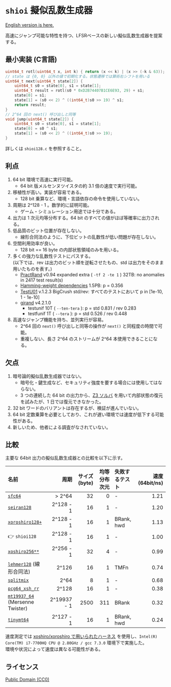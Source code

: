 # `shioi` 擬似乱数生成器

[English version is here.](README.md)

高速にジャンプ可能な特性を持つ、LFSRベースの新しい擬似乱数生成器を提案する。  

## 最小実装 (C言語)

```c
uint64_t rotl(uint64_t x, int k) { return (x << k) | (x >> (-k & 63)); }
// state は {0, 0} 以外の値で初期化する。状態遷移では算術右シフトを用いる
uint64_t next(uint64_t state[2]) {
	uint64_t s0 = state[0], s1 = state[1];
	uint64_t result = rotl(s0 * 0xD2B74407B1CE6E93, 29) + s1;
	state[0] = s1;
	state[1] = (s0 << 2) ^ ((int64_t)s0 >> 19) ^ s1;
	return result;
}
// 2^64 回の next() 呼び出しと同等 
void jump(uint64_t state[2]) {
	uint64_t s0 = state[0], s1 = state[1];
	state[0] = s0 ^ s1;
	state[1] = (s0 << 2) ^ ((int64_t)s0 >> 19);
}
```

詳しくは `shioi128.c` を参照すること。

## 利点

1. 64 bit 環境で高速に実行可能。
	* 64 bit 版メルセンヌツイスタの約 3.1 倍の速度で実行可能。
1. 移植性が高い。実装が容易である。
	* 128 bit 乗算など、環境・言語依存の命令を使用していない。
1. 周期は 2^128 - 1 。数学的に証明可能。
	* ゲーム・シミュレーション用途では十分である。
1. 出力は 1 次元均等分布する。64 bit のすべての値がほぼ等確率に出力される。
1. 低品質のビット位置が存在しない。
	* 線形合同法のように、下位ビットの乱数性が低い問題が存在しない。
1. 空間利用効率が良い。
	* 128 bit == 16 byte の内部状態領域のみを用いる。
1. 多くの強力な乱数性テストにパスする。  
	(以下では、rev は出力のビット順を逆転させたもの、std は出力をそのまま用いたものを表す。)
	* [PractRand](http://pracrand.sourceforge.net/) v0.94 expanded extra ( `-tf 2 -te 1` ) 32TB: no anomalies in 2417 test result(s)
	* [Hamming-weight dependencies](http://prng.di.unimi.it/hwd.php) 1.5PB: p = 0.356
	* [TestU01](http://simul.iro.umontreal.ca/testu01/tu01.html) v.1.2.3 BigCrush std/rev: すべてのテストにおいて p in [1e-10, 1 - 1e-10]
	* [gjrand](http://gjrand.sourceforge.net/) v4.2.1.0
		* testunif 10T ( `--ten-tera` ): p = std 0.831 / rev 0.283
		* testfunif 1T ( `--tera` ): p = std 0.526 / rev 0.448
1. 高速なジャンプ機能を持ち、並列実行が容易。
	* 2^64 回の `next()` 呼び出しと同等の操作が `next()` と同程度の時間で可能。
	* 重複しない、長さ 2^64 のストリームが 2^64 本使用できることになる。

## 欠点

1. 暗号論的擬似乱数生成器ではない。
	* 暗号化・鍵生成など、セキュリティ強度を要する場合には使用してはならない。
	* 3 つの連続した 64 bit の出力から、[Z3 ソルバ](https://github.com/Z3Prover/z3) を用いて内部状態の復元を試みたが、1 日では復元できなかった。
1. 32 bit ワードのバリアントは存在するが、検証が進んでいない。
1. 64 bit 定数乗算を必要としており、これが遅い環境では速度が低下する可能性がある。
1. 新しいため、他者による調査がなされていない。

## 比較

主要な 64bit 出力の擬似乱数生成器との比較を以下に示す。

|名前|周期|サイズ(byte)|均等分布次元|失敗するテスト|速度(64bit/ns)|
|:---|---:|---:|---:|:---|---:|
|[`sfc64`](http://pracrand.sourceforge.net/)|> 2^64|32|0|-|1.21|
|[`seiran128`](https://github.com/andanteyk/prng-seiran)|2^128 - 1|16|1|-|1.20|
|[`xoroshiro128+`](http://xoshiro.di.unimi.it/xoroshiro128plus.c)|2^128 - 1|16|1|BRank, hwd|1.13|
|👉 `shioi128`|2^128 - 1|16|1|-|1.00|
|[`xoshiro256**`](http://xoshiro.di.unimi.it/xoshiro256starstar.c)|2^256 - 1|32|4|-|0.99|
|[`lehmer128`](https://web.archive.org/web/20180609040734/http://xoshiro.di.unimi.it/lehmer128.c) (線形合同法)|2^126|16|1|TMFn|0.74|
|[`splitmix`](http://xoshiro.di.unimi.it/splitmix64.c)|2^64|8|1|-|0.68|
|[`pcg64_xsh_rr`](http://www.pcg-random.org/)|2^128|16|1|-|0.38|
|[`mt19937_64`](http://www.math.sci.hiroshima-u.ac.jp/~m-mat/MT/VERSIONS/C-LANG/mt19937-64.c) (Mersenne Twister)|2^19937 - 1|2500|311|BRank|0.32|
|[`tinymt64`](http://www.math.sci.hiroshima-u.ac.jp/~m-mat/MT/TINYMT/index-jp.html)|2^127 - 1|16|1|BRank, hwd|0.24|

速度測定では [xoshiro/xoroshiro で用いられたハーネス](http://xoshiro.di.unimi.it/harness.c) を使用し、`Intel(R) Core(TM) i7-7700HQ CPU @ 2.80GHz / gcc 7.3.0` 環境下で実施した。  
環境や状況によって速度は異なる可能性がある。
   
## ライセンス
[Public Domain (CC0)](https://creativecommons.org/publicdomain/zero/1.0/)

